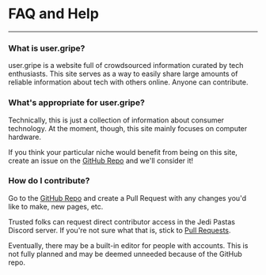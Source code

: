 # FAQ and Help
---
### What is user.gripe?
user.gripe is a website full of crowdsourced information curated by tech enthusiasts.
This site serves as a way to easily share large amounts of reliable information about tech with others online. Anyone can contribute.

### What's appropriate for user.gripe?
Technically, this is just a collection of information about consumer technology. At the moment, though, this site mainly focuses on computer hardware.

If you think your particular niche would benefit from being on this site, create an issue on the [GitHub Repo](https://github.com/codeHusky/user.gripe)
and we'll consider it!

### How do I contribute?
Go to the [GitHub Repo](https://github.com/codeHusky/user.gripe) and create a Pull Request with any changes you'd like to make, new pages, etc.

Trusted folks can request direct contributor access in the Jedi Pastas Discord server. If you're not sure what that is, stick to [Pull Requests](https://github.com/codeHusky/user.gripe/pulls).

Eventually, there may be a built-in editor for people with accounts. This is not fully planned and may be deemed unneeded because of the GitHub repo.